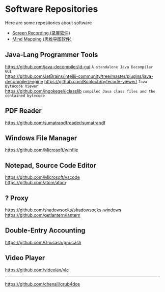 # Software Repositories
Here are some repositories about software

* [Screen Recording (录屏软件)][software_screen_recording]
* [Mind Mapping (思维导图软件)][software_mind_mapping]


## Java-Lang Programmer Tools
https://github.com/java-decompiler/jd-gui ``` A standalone Java Decompiler GUI ```    
https://github.com/JetBrains/intellij-community/tree/master/plugins/java-decompiler/engine
https://github.com/Konloch/bytecode-viewer/ ``` Java Bytecode Viewer ```    
https://github.com/ingokegel/jclasslib  ``` compiled Java class files and the contained bytecode ```    

## PDF Reader
https://github.com/sumatrapdfreader/sumatrapdf    

## Windows File Manager
https://github.com/Microsoft/winfile    

## Notepad, Source Code Editor
https://github.com/Microsoft/vscode    
https://github.com/atom/atom    

## ? Proxy
https://github.com/shadowsocks/shadowsocks-windows    
https://github.com/getlantern/lantern    

## Double-Entry Accounting
https://github.com/Gnucash/gnucash    

## Video Player
https://github.com/videolan/vlc    

--------

https://github.com/chenall/grub4dos    



[software_mind_mapping]:     software_mind_mapping.md
[software_screen_recording]: software_screen_recording.md
